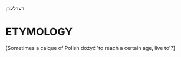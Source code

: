 דערלעבן

ETYMOLOGY
===========
[Sometimes a calque of Polish dożyć 'to reach a certain age, live to'?]